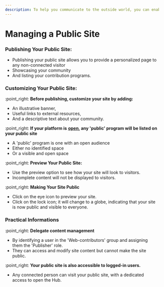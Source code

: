 ```yaml
---
description: To help you communicate to the outside world, you can enable a public website.
---
```


# Managing a Public Site

### **Publishing Your Public Site:**

* Publishing your public site allows you to provide a personalized page to any non-connected visitor
* Showcasing your community&#x20;
* And listing your contribution programs.

### Customizing Your Public Site:

:point\_right: **Before publishing, customize your site by adding:**

* An illustrative banner,&#x20;
* Useful links to external resources,&#x20;
* And a descriptive text about your community.

:point\_right: **If your platform is** [**open**](specifying-access-to-the-platform.md)**, any 'public' program will be listed on your public site**

* A 'public' program is one with an open audience
* Either no identified space&#x20;
* Or a visible and open space

:point\_right: **Preview Your Public Site:**

* Use the preview option to see how your site will look to visitors.&#x20;
* Incomplete content will not be displayed to visitors.

:point\_right: **Making Your Site Public**

* Click on the eye icon to preview your site.
* Click on the lock icon; it will change to a globe, indicating that your site is now public and visible to everyone.

### Practical Informations

:point\_right: **Delegate content management**&#x20;

* By identifying a user in the 'Web-contributors' group and assigning them the 'Publisher' role.&#x20;
* They can access and modify site content but cannot make the site public.

:point\_right: **Your public site is also accessible to logged-in users.**&#x20;

* Any connected person can visit your public site, with a dedicated access to open the Hub.

